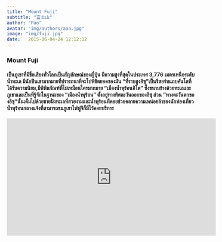 ```yaml
---
title: "Mount Fuji"
subtitle: "富士山"
author: "Pao"
avatar: "img/authors/aaa.jpg"
image: "img/fuji.jpg"
date:   2015-06-04-24 12:12:12
---
```


### Mount Fuji

<h4>เป็นภูเขาที่มีชื่อเสียงทั่วโลกเป็นสัญลักษณ์ของญี่ปุ่น มีความสูงที่สุดในประเทศ 3,776 เมตรเหนือระดับนํ้าทะเล มีนักปีนเขามากมายที่ปรารถนาที่จะไปพิชิตยอดของมัน “ที่ราบสูงอิซุ”เป็นรีสอร์ทแถบคันโตที่ได้รับความนิยม,มีพิพิธภัณฑ์ที่ไม่เหมือนใครมากมาย “เมืองนํ้าพุร้อนอิโต” ซึ่งขนาบข้างด้วยทะเลและภูเขาและเป็นที่รู้จักในฐานะของ “เมืองนํ้าพุร้อน” ตั้งอยู่ทางทิศตะวันออกของอิซุ ส่วน “ทางตะวันตกของอิซุ”นั้นเต็มไปด้วยชายฝั่งทะเลที่สวยงามและนํ้าพุร้อนที่คอยช่วยคลายความเหน่อยล้าของนักท่องเที่ยว นํ้าพุร้อนกลางแจ้งที่สามารถชมภูเขาไฟฟูจิก็มีไว้คอยบริการ</h4>



<center><p><iframe src="https://youtube.com/embed/PF9Li0qP5vs" width="560" height="315" frameborder="0" allowfullscreen="allowfullscreen"></iframe></p></center>
